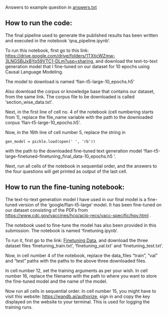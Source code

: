 ﻿Answers to example question in [answers.txt](https://github.com/debaditya473/rag-qna/blob/main/answers.txt)

## How to run the code:


The final pipeline used to generate the published results has been written and executed in the notebook ‘qna_pipeline.ipynb‘.

To run this notebook, first go to this link: https://drive.google.com/drive/folders/1TXtjcWZmw-3LNGSBjJxBYp59VTC1-DLm?usp=sharing,
and download the text-to-text generation model that I fine-tuned on our dataset for 10 epochs using Causal Language Modeling. 

The model to download is named ‘flan-t5-large-10_epochs.h5’


Also download the corpus or knowledge base that contains our dataset, from the same link. The corpus file to be downloaded is called ‘section_wise_data.txt‘.


Next, in the first line of cell no. 4 of the notebook (cell numbering starts from 1), replace the file_name variable with the path to the downloaded corpus ‘flan-t5-large-10_epochs.h5‘.


Now, in the 16th line of cell number 5, replace the string in 

```
gen_model = pickle.load(open(' ', 'rb'))
```

with the path to the downloaded fine-tuned text generation model ‘flan-t5-large-finetuned-finetuning_final_data-10_epochs.h5 ‘.


Next, run all cells of the notebook in sequential order, and the answers to the four questions will get printed as output of the last cell.


## How to run the fine-tuning notebook:


The text-to-text generation model I have used in our final model is a fine-tuned version of the ‘google/flan-t5-large’ model. It has been fine-tuned on our dataset consisting of the PDFs from https://www.cdc.gov/vaccines/hcp/acip-recs/vacc-specific/hpv.html .


The notebook used to fine-tune the model has also been provided in this submission. The notebook is named ‘finetuning.ipynb‘.


To run it, first go to the link: [Finetuning Data](https://drive.google.com/drive/u/2/folders/1wwM0iLutsjpnY3djCqx9NV5xv-HY2np_), and download the three dataset files ‘finetuning_train.txt’, ‘finetuning_val.txt’ and ‘finetuning_test.txt’.


Now, in cell number 4 of the notebook, replace the data_files “train”, “val” and “test” paths with the paths to the above three downloaded files.


In cell number 12, set the training arguments as per your wish. In cell number 16, replace the filename with the path to where you want to store the fine-tuned model and the name of the model.


Now run all cells in sequential order. In cell number 15, you might have to visit this website: https://wandb.ai/authorize, sign in and copy the key displayed on the website to your terminal. This is used for logging the training runs.